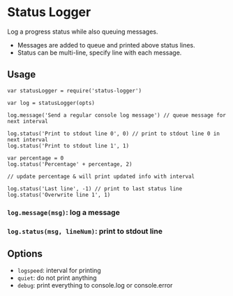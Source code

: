 
# Status Logger

Log a progress status while also queuing messages. 

* Messages are added to queue and printed above status lines.
* Status can be multi-line, specify line with each message.


## Usage

```
var statusLogger = require('status-logger')

var log = statusLogger(opts)

log.message('Send a regular console log message') // queue message for next interval

log.status('Print to stdout line 0', 0) // print to stdout line 0 in next interval
log.status('Print to stdout line 1', 1)

var percentage = 0
log.status('Percentage' + percentage, 2)

// update percentage & will print updated info with interval

log.status('Last line', -1) // print to last status line
log.status('Overwrite line 1', 1)
```

### `log.message(msg)`: log a message

### `log.status(msg, lineNum)`: print to stdout line

## Options

* `logspeed`: interval for printing
* `quiet`: do not print anything
* `debug`: print everything to console.log or console.error
